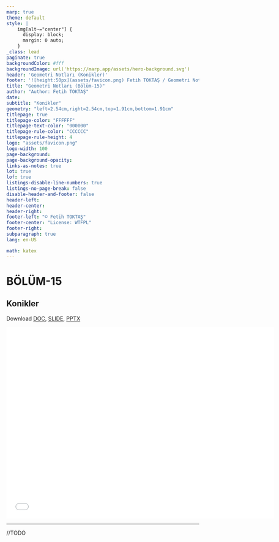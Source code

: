 ```yaml
---
marp: true
theme: default
style: |
    img[alt~="center"] {
      display: block;
      margin: 0 auto;
    }
_class: lead
paginate: true
backgroundColor: #fff
backgroundImage: url('https://marp.app/assets/hero-background.svg')
header: 'Geometri Notları (Konikler)'
footer: '![height:50px](assets/favicon.png) Fetih TOKTAŞ / Geometri Notları - Bölüm-15'
title: "Geometri Notları (Bölüm-15)"
author: "Author: Fetih TOKTAŞ"
date:
subtitle: "Konikler"
geometry: "left=2.54cm,right=2.54cm,top=1.91cm,bottom=1.91cm"
titlepage: true
titlepage-color: "FFFFFF"
titlepage-text-color: "000000"
titlepage-rule-color: "CCCCCC"
titlepage-rule-height: 4
logo: "assets/favicon.png"
logo-width: 100 
page-background:
page-background-opacity:
links-as-notes: true
lot: true
lof: true
listings-disable-line-numbers: true
listings-no-page-break: false
disable-header-and-footer: false
header-left:
header-center:
header-right:
footer-left: "© Fetih TOKTAŞ"
footer-center: "License: WTFPL"
footer-right:
subparagraph: true
lang: en-US 

math: katex
---
```


<!-- _backgroundColor: aquq -->

<!-- _color: orange -->

<!-- paginate: false -->

# BÖLÜM-15

## Konikler

Download [DOC](chapter15.md_doc.pdf), [SLIDE](chapter15.md_slide.pdf), [PPTX](chapter15.md_slide.pptx)

<iframe width=700, height=500 frameBorder=0 src="../chapter15.md_slide.html"></iframe>

---

<!-- paginate: true -->

//TODO



